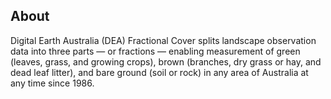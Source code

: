 ## About

Digital Earth Australia (DEA) Fractional Cover splits landscape observation data into three parts — or fractions — enabling measurement of green (leaves, grass, and growing crops), brown (branches, dry grass or hay, and dead leaf litter), and bare ground (soil or rock) in any area of Australia at any time since 1986.

